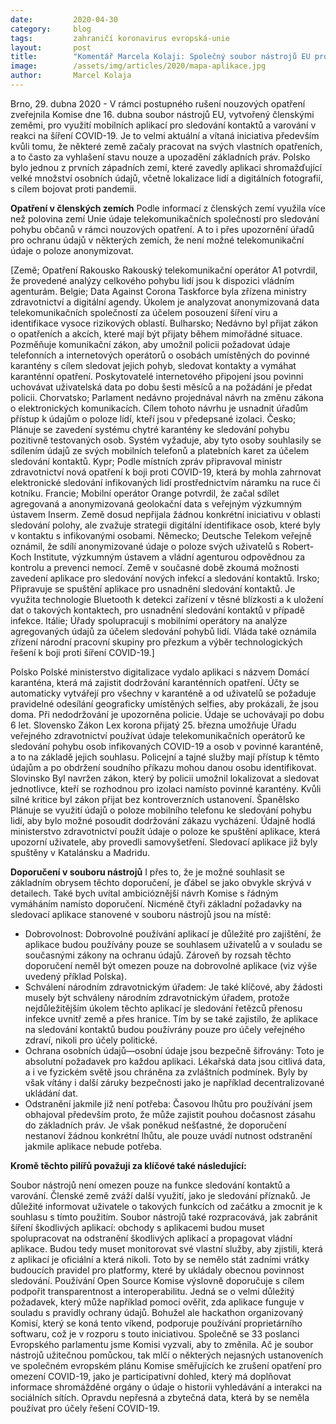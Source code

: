 ```yaml
---
date:         2020-04-30
category:     blog
tags:         zahraničí koronavirus evropská-unie
layout:       post
title:        "Komentář Marcela Kolaji: Společný soubor nástrojů EU pro členské země týkající se aplikací pro vyhledávání kontaktů - pro a proti"
image:        /assets/img/articles/2020/mapa-aplikace.jpg
author:       Marcel Kolaja
--- 
```




Brno, 29. dubna 2020 - V rámci postupného rušení nouzových opatření zveřejnila Komise dne 16. dubna soubor nástrojů EU, vytvořený členskými zeměmi, pro využití mobilních aplikací pro sledování kontaktů a varování v reakci na šíření COVID-19. Je to velmi aktuální a vítaná iniciativa především kvůli tomu, že některé země začaly pracovat na svých vlastních opatřeních, a to často za vyhlašení stavu nouze a upozadění základních práv. Polsko bylo jednou z prvních západních zemí, které zavedly aplikaci shromažďující velké množství osobních údajů, včetně lokalizace lidí a digitálních fotografií, s cílem bojovat proti pandemii.

**Opatření v členských zemích**
Podle informací z členských zemí využila více než polovina zemí Unie údaje telekomunikačních společností pro sledování pohybu občanů v rámci nouzových opatření. A to i přes upozornění úřadů pro ochranu údajů v některých zemích, že není možné telekomunikační údaje o poloze anonymizovat.
 
[Země;	Opatření
Rakousko	Rakouský telekomunikační operátor A1 potvrdil, že provedené analýzy celkového pohybu lidí jsou k dispozici vládním agenturám.
Belgie;	Data Against Corona Taskforce byla zřízena ministry zdravotnictví a digitální agendy. Úkolem je analyzovat anonymizovaná data telekomunikačních společností za účelem posouzení šíření viru a identifikace vysoce rizikových oblastí.
Bulharsko;	Nedávno byl přijat zákon o opatřeních a akcích, které mají být přijaty během mimořádné situace. Pozměňuje komunikační zákon, aby umožnil policii požadovat údaje telefonních a internetových operátorů o osobách umístěných do povinné karantény s cílem sledovat jejich pohyb, sledovat kontakty a vymáhat karanténní opatření. Poskytovatelé internetového připojení jsou povinni uchovávat uživatelská data po dobu šesti měsíců a na požádání je předat policii.
Chorvatsko;	Parlament nedávno projednával návrh na změnu zákona o elektronických komunikacích. Cílem tohoto návrhu je usnadnit úřadům přístup k údajům o poloze lidí, kteří jsou v předepsané izolaci.
Česko;	Plánuje se zavedení systému chytré karantény ke sledování pohybu pozitivně testovaných osob. Systém vyžaduje, aby tyto osoby souhlasily se sdílením údajů ze svých mobilních telefonů a platebních karet za účelem sledování kontaktů.
Kypr;	Podle místních zpráv připravoval ministr zdravotnictví nová opatření k boji proti COVID-19, která by mohla zahrnovat elektronické sledování infikovaných lidí prostřednictvím náramku na ruce či kotníku.
Francie;	Mobilní operátor Orange potvrdil, že začal sdílet agregovaná a anonymizovaná geolokační data s veřejným výzkumným ústavem Inserm. Země dosud nepřijala žádnou konkrétní iniciativu v oblasti sledování polohy, ale zvažuje strategii digitální identifikace osob, které byly v kontaktu s infikovanými osobami.
Německo;	Deutsche Telekom veřejně oznámil, že sdílí anonymizované údaje o poloze svých uživatelů s Robert-Koch Institute, výzkumným ústavem a vládní agenturou odpovědnou za kontrolu a prevenci nemocí. Země v současné době zkoumá možnosti zavedení aplikace pro sledování nových infekcí a sledování kontaktů.
Irsko;	Připravuje se spuštění aplikace pro usnadnění sledování kontaktů. Je využita technologie Bluetooth k detekci zařízení v těsné blízkosti a k uložení dat o takových kontaktech, pro usnadnění sledování kontaktů v případě infekce.
Itálie;	Úřady spolupracují s mobilními operátory na analýze agregovaných údajů za účelem sledování pohybů lidí. Vláda také oznámila zřízení národní pracovní skupiny pro přezkum a výběr technologických řešení k boji proti šíření COVID-19.]

Polsko	Polské ministerstvo digitalizace vydalo aplikaci s názvem Domácí karanténa, která má zajistit dodržování karanténních opatření. Účty se automaticky vytvářejí pro všechny v karanténě a od uživatelů se požaduje pravidelné odesílání geograficky umístěných selfies, aby prokázali, že jsou doma. Při nedodržování je upozorněna policie. Údaje se uchovávají po dobu 6 let.
Slovensko	Zákon Lex korona přijatý 25. března umožňuje Úřadu veřejného zdravotnictví používat údaje telekomunikačních operátorů ke sledování pohybu osob infikovaných COVID-19 a osob v povinné karanténě, a to na základě jejich souhlasu. Policejní a tajné služby mají přístup k těmto údajům a po obdržení soudního příkazu mohou danou osobu identifikovat.
Slovinsko	Byl navržen zákon, který by policii umožnil lokalizovat a sledovat jednotlivce, kteří se rozhodnou pro izolaci namísto povinné karantény. Kvůli silné kritice byl zákon přijat bez kontroverzních ustanovení.
Španělsko	Plánuje se využití údajů o poloze mobilního telefonu ke sledování pohybu lidí, aby bylo možné posoudit dodržování zákazu vycházení. Údajně hodlá ministerstvo zdravotnictví použít údaje o poloze ke spuštění aplikace, která upozorní uživatele, aby provedli samovyšetření. Sledovací aplikace již byly spuštěny v Katalánsku a Madridu.

**Doporučení v souboru nástrojů**
I přes to, že je možné souhlasit se základním obrysem těchto doporučení, je ďábel se jako obvykle skrývá v detailech. Také bych uvítal ambicióznější návrh Komise s řádným vymáháním namísto doporučení. Nicméně čtyři základní požadavky na sledovací aplikace stanovené v souboru nástrojů jsou na místě:
*	Dobrovolnost: Dobrovolné používání aplikací je důležité pro zajištění, že aplikace budou používány pouze se souhlasem uživatelů a v souladu se současnými zákony na ochranu údajů. Zároveň by rozsah těchto doporučení neměl být omezen pouze na dobrovolné aplikace (viz výše uvedený příklad Polska).
*	Schválení národním zdravotnickým úřadem: Je také klíčové, aby žádosti musely být schváleny národním zdravotnickým úřadem, protože nejdůležitějším úkolem těchto aplikací je sledování řetězců přenosu infekce uvnitř země a přes hranice. Tím by se také zajistilo, že aplikace na sledování kontaktů budou používrány pouze pro účely veřejného zdraví, nikoli pro účely politické.
*	Ochrana osobních údajů—osobní údaje jsou bezpečně šifrovány: Toto je absolutní požadavek pro každou aplikaci. Lékařská data jsou citlivá data, a i ve fyzickém světě jsou chráněna za zvláštních podmínek. Byly by však vítány i další záruky bezpečnosti jako je například decentralizované ukládání dat.
*	Odstranění jakmile již není potřeba: Časovou lhůtu pro používání jsem obhajoval především proto, že může zajistit pouhou dočasnost zásahu do základních práv. Je však poněkud nešťastné, že doporučení nestanoví žádnou konkrétní lhůtu, ale pouze uvádí nutnost odstranění jakmile aplikace nebude potřeba.

**Kromě těchto pilířů považuji za klíčové také následující:**

Soubor nástrojů není omezen pouze na funkce sledování kontaktů a varování. Členské země zváží další využití, jako je sledování příznaků. Je důležité informovat uživatele o takových funkcích od začátku a zmocnit je k souhlasu s tímto použitím.
Soubor nástrojů také rozpracovává, jak zabránit šíření škodlivých aplikací: obchody s aplikacemi budou muset spolupracovat na odstranění škodlivých aplikací a propagovat vládní aplikace. Budou tedy muset monitorovat své vlastní služby, aby zjistili, která z aplikací je oficiální a která nikoli. Toto by se nemělo stát zadními vrátky budoucích pravidel pro platformy, které by ukládaly obecnou povinnost sledování.
Používání Open Source Komise výslovně doporučuje s cílem podpořit transparentnost a interoperabilitu. Jedná se o velmi důležitý požadavek, který může například pomoci ověřit, zda aplikace funguje v souladu s pravidly ochrany údajů. Bohužel ale hackathon organizovaný Komisí, který se koná tento víkend, podporuje používání proprietárního softwaru, což je v rozporu s touto iniciativou. Společně se 33 poslanci Evropského parlamentu jsme Komisi vyzvali, aby to změnila.
Ač je soubor nástrojů užitečnou pomůckou, tak mlčí o některých nejasných ustanoveních ve společném evropském plánu Komise směřujících ke zrušení opatření pro omezení COVID-19, jako je participativní dohled, který má doplňovat informace shromážděné orgány o údaje o historii vyhledávání a interakci na sociálních sítích. Opravdu nepřesná a zbytečná data, která by se neměla používat pro účely řešení COVID-19.

